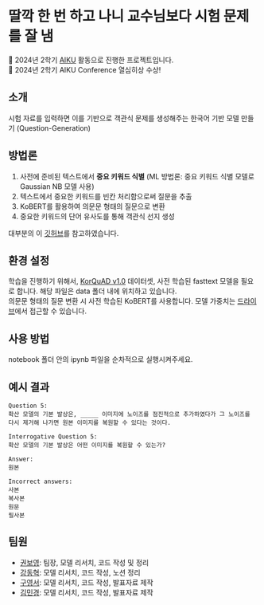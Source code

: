 # 딸깍 한 번 하고 나니 교수님보다 시험 문제를 잘 냄

📢 2024년 2학기 [AIKU](https://github.com/AIKU-Official) 활동으로 진행한 프로젝트입니다.   
🎉 2024년 2학기 AIKU Conference 열심히상 수상!

## 소개

시험 자료를 입력하면 이를 기반으로 객관식 문제를 생성해주는 한국어 기반 모델 만들기 (Question-Generation)

## 방법론

1. 사전에 준비된 텍스트에서 **중요 키워드 식별** (ML 방법론: 중요 키워드 식별 모델로 Gaussian NB 모델 사용)
2. 텍스트에서 중요한 키워드를 빈칸 처리함으로써 질문을 추출
3. KoBERT를 활용하여 의문문 형태의 질문으로 변환
4. 중요한 키워드의 단어 유사도를 통해 객관식 선지 생성
   
대부분의 이 [깃허브](https://github.com/KristiyanVachev/Question-Generation)를 참고하였습니다. 

## 환경 설정

학습을 진행하기 위해서, [KorQuAD v1.0](https://korquad.github.io/category/1.0_KOR.html) 데이터셋, 사전 학습된 fasttext 모델을 필요로 합니다. 해당 파일은 data 폴더 내에 위치하고 있습니다.   
의문문 형태의 질문 변환 시 사전 학습된 KoBERT를 사용합니다. 모델 가중치는 [드라이브](https://drive.google.com/drive/folders/1ZiY9EFPJl7bnvLN5fbraElZ9saYH20XJ?usp=drive_link)에서 접근할 수 있습니다.


## 사용 방법

notebook 폴더 안의 ipynb 파일을 순차적으로 실행시켜주세요.

## 예시 결과

```
Question 5:
확산 모델의 기본 발상은, _____ 이미지에 노이즈를 점진적으로 추가하였다가 그 노이즈를 다시 제거해 나가면 원본 이미지를 복원할 수 있다는 것이다.

Interrogative Question 5:
확산 모델의 기본 발상은 어떤 이미지를 복원할 수 있는가?

Answer:
원본

Incorrect answers:
사본
복사본
원문
필사본
```

## 팀원

- [권보영](https://github.com/iamnotwhale): 팀장, 모델 리서치, 코드 작성 및 정리
- [강동혁](https://github.com/cucumber5252): 모델 리서치, 코드 작성, 노션 정리
- [구영서](https://github.com/andless2004): 모델 리서치, 코드 작성, 발표자료 제작
- [김민경](): 모델 리서치, 코드 작성, 발표자료 제작
